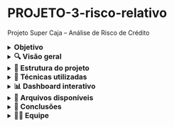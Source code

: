 # PROJETO-3-risco-relativo

Projeto Super Caja – Análise de Risco de Crédito

  </details>
  
  <details>
  <summary><strong style="font-size: 16px;">Objetivo</strong></summary>

Este repositório contém a análise completa do projeto Super Caja, cujo objetivo foi automatizar a avaliação de risco de crédito para um banco fictício, utilizando técnicas de análise de dados, estatística e visualização.

  </details>
  
  <details>
  <summary><strong style="font-size: 16px;">🔍 Visão geral</strong></summary>

Diante do aumento da demanda por crédito e da alta inadimplência, propusemos uma solução baseada em dados para:

- Avaliar o risco de crédito de forma automatizada

- Identificar perfis de risco com base em comportamento financeiro e demográfico

- Apoiar decisões de concessão de crédito com uma métrica objetiva

  </details>
  
  <details>
  <summary><strong style="font-size: 16px;">📁 Estrutura do projeto</strong></summary>

Etapa

Descrição

1. Importação de Dados: Importação e integração no BigQuery das 4 bases fornecidas (CSV)

2. Limpeza dos Dados: Tratamento de nulos, duplicados, padronização de textos e tipos de dados

3. Enriquecimento: Criação de novas variáveis, joins e flags de comportamento

4. Análise Exploratória: Correlações, estatísticas descritivas e agrupamentos

5. Risco Relativo: Cálculo por quartis e criação do score de risco

6. Validação: Matriz de confusão: comparação entre previsão e realidade

7. Visualização: Dashboard interativo no Looker Studio

  </details>
  
  <details>
  <summary><strong style="font-size: 16px;">🧮 Técnicas utilizadas</strong></summary>

- SQL no BigQuery

- Estatística descritiva (média, mediana, desvio padrão, percentis)

- Correlação entre variáveis

- Intervalo interquartil (IQR) para detectar outliers

- Risco relativo por quartis

- Score composto para classificação de inadimplência

- Matriz de confusão para validação do modelo

  </details>
  
  <details>
  <summary><strong style="font-size: 16px;">📊 Dashboard interativo</strong></summary>

🔗 [Acessar o Dashboard no Looker Studio](https://lookerstudio.google.com/s/smYtOy09NWM)

Inclui:

- Scorecards

- Gráficos univariados e bivariados

- Tabelas interativas com destaques visuais

- Filtros por idade, histórico, score, classificação e tipo de empréstimo

  </details>
  
  <details>
  <summary><strong style="font-size: 16px;">🧾 Arquivos disponíveis</strong></summary>

ficha_tecnica.txt: [descrição detalhada de todas as etapas](https://docs.google.com/document/d/10Cd7iiWIZo2bqyT7CRnXBpyDTOwuabboaPUWI0taVNQ/edit?tab=t.0)

queries.sql: todas as queries utilizadas para limpeza, cálculo e análise

README.md: este arquivo

  </details>
  
  <details>
  <summary><strong style="font-size: 16px;">💬 Conclusões</strong></summary>

- Faixas de menor renda e mais jovens concentram maior risco

- Score de risco composto foi eficaz para prever inadimplência

- Risco relativo por quartil revelou insights de segmentação poderosos

- Visualização facilitou a comunicação dos resultados com stakeholders

  </details>
  
  <details>
  <summary><strong style="font-size: 16px;">👩‍💻 Equipe</strong></summary>

Cassia – Analista de Dados | Projeto Super Caja – Bootcamp

